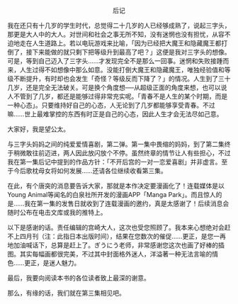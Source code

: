 <p align="center">后记</p>

我在还只有十几岁的学生时代，总觉得二十几岁的人已经够成熟了，说起三字头，那更是大人中的大人。对世间和社会之事无所不知，没有迷惘也没有担忧，从容不迫地走在人生道路上。若以电玩游戏来比喻，「因为已经把大魔王和隐藏魔王都打倒了，接下来能做的就只剩下把等级升到最高了吧？」这便是我对三字头的想像。可是，等到自己迈入了三字头……才发现完全不是那么一回事。迷惘和失败接踵而来，人生过得不如想像中那么如意。没能打倒大魔王和隐藏魔王，唯独经验值和等级不断提升，有时却也会发生「奇怪？等级反而下降了？」的情况。人生到了三十几岁，还是完全无法破关。可是换个角度想──从超级正面的角度来想，也可以说人不管到了几岁，都还是能够过得非常充实呢。「青春不是人生的某个时期，而是一种心态」。只要维持好自己的心态，人无论到了几岁都能够享受青春。不过嘛……世上最难掌控的东西有时正是自己的心态，因此人生才会无法尽如己意。

大家好，我是望公太。

与三字头妈妈之间的纯爱爱情喜剧，第二弹。第一集中畏缩的妈妈，到了第二集终于稍微敢往前迈进，两人因此放闪放个不停。虽然终章的情节让人有些担心，不过我在第一集后记中提到的作品方针：「不开后宫的一对一恋爱喜剧」并非虚言。至于今后歌枕母女将如何发展……还请各位继续收看第三集。

在此，有个唐突的消息要告诉大家，那就是本作决定要漫画化了！连载媒体是以Young Animal等闻名的白泉社所开发的漫画APP「Manga Park」。而且惊人的是……我在第一集的发售日就收到了连载漫画的邀约，真是太感谢了！后续消息会随时公布在电击文库或我的推特上。

以下是感谢的话。责任编辑的宫崎大人，这次也受您照顾了。我本来心想绝对会赶不上四月刊（注：此指日本出版时间），结果在您数次的催促……更正，是您一再地加油喊话下，总算是赶上了。ぎうにう老师，非常感谢您这次也画了好棒的插图。其实每幅画都很完美，不过其中封面格外迷人，洋溢著一种无法言喻的情色……更正，是迷人魅力。

最后，我要向阅读本书的各位读者致上最深的谢意。

那么，有缘的话，我们就在第三集相见吧。

